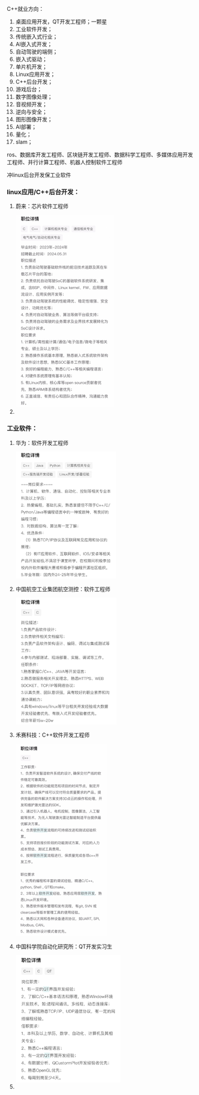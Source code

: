 C++就业方向：

1. 桌面应用开发，QT开发工程师；一颗星
2. 工业软件开发；
3. 传统嵌入式行业；
4. AI嵌入式开发；
5. 自动驾驶的端侧；
6. 嵌入式驱动；
7. 单片机开发；
8. Linux应用开发；
9. C++后台开发；
10. 游戏后台；
11. 数字图像处理；
12. 音视频开发；
13. 逆向与安全；
14. 图形图像开发；
15. AI部署；
16. 量化；
17. slam；

ros、数据库开发工程师、区块链开发工程师、数据科学工程师、多媒体应用开发工程师、并行计算工程师、机器人控制软件工程师



冲linux后台开发保工业软件



### linux应用/C++后台开发：

1. 蔚来：芯片软件工程师

	<img src="C++就业方向.assets/f18c37d4aad3a64e58192fb36229fd3.jpg" alt="f18c37d4aad3a64e58192fb36229fd3" style="zoom:50%;" />

2. 



### 工业软件：

1. 华为：软件开发工程师

	<img src="C++就业方向.assets/image-20240528115844493.png" alt="image-20240528115844493" style="zoom: 33%;" />

2. 中国航空工业集团航空测控：软件工程师

	<img src="C++就业方向.assets/fbc3add9ad0dd80b01b072845b7c49f.jpg" alt="fbc3add9ad0dd80b01b072845b7c49f" style="zoom:33%;" />

3. 禾赛科技：C++软件开发工程师

	<img src="C++就业方向.assets/80422272aae4e423abdae15cba6345b.jpg" alt="80422272aae4e423abdae15cba6345b" style="zoom: 50%;" />

4. 中国科学院自动化研究所：QT开发实习生

	<img src="C++就业方向.assets/8f756b62047b4ee46ba5f08da506004-17168749974441.jpg" alt="8f756b62047b4ee46ba5f08da506004" style="zoom: 33%;" />

5. 



